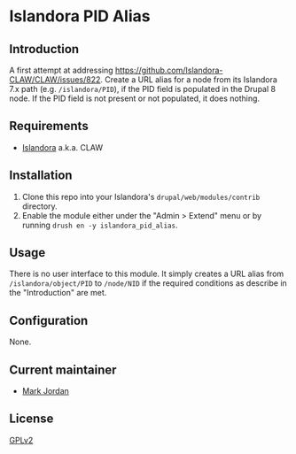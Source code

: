 # Islandora PID Alias

## Introduction

A first attempt at addressing https://github.com/Islandora-CLAW/CLAW/issues/822. Create a URL alias for a node from its Islandora 7.x path (e.g. `/islandora/PID`), if the PID field is populated in the Drupal 8 node. If the PID field is not present or not populated, it does nothing.

## Requirements

* [Islandora](https://github.com/Islandora-CLAW/islandora) a.k.a. CLAW

## Installation

1. Clone this repo into your Islandora's `drupal/web/modules/contrib` directory.
1. Enable the module either under the "Admin > Extend" menu or by running `drush en -y islandora_pid_alias`.

## Usage

There is no user interface to this module. It simply creates a URL alias from `/islandora/object/PID` to `/node/NID` if the required conditions as describe in the "Introduction" are met.

## Configuration

None.

## Current maintainer

* [Mark Jordan](https://github.com/mjordan)

## License

[GPLv2](http://www.gnu.org/licenses/gpl-2.0.txt)

